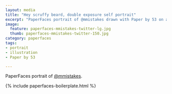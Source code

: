 ```yaml
---
layout: media
title: "Hey scruffy beard, double exposure self portrait"
excerpt: "PaperFaces portrait of @mmistakes drawn with Paper by 53 on an iPad."
image: 
  feature: paperfaces-mmistakes-twitter-lg.jpg
  thumb: paperfaces-mmistakes-twitter-150.jpg
category: paperfaces
tags: 
- portrait
- illustration
- Paper by 53

---
```


PaperFaces portrait of [@mmistakes](http://twitter.com/mmistakes).

{% include paperfaces-boilerplate.html %}